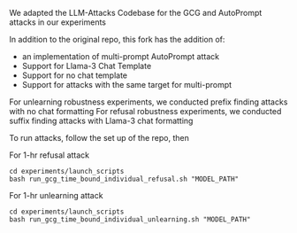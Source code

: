We adapted the LLM-Attacks Codebase for the GCG and AutoPrompt attacks in our experiments


In addition to the original repo, this fork has the addition of:

- an implementation of multi-prompt AutoPrompt attack
- Support for Llama-3 Chat Template
- Support for no chat template
- Support for attacks with the same target for multi-prompt


For unlearning robustness experiments, we conducted prefix finding attacks with no chat formatting
For refusal robustness experiments, we conducted suffix finding attacks with Llama-3 chat formatting

To run attacks, follow the set up of the repo, then

For 1-hr refusal attack
```
cd experiments/launch_scripts
bash run_gcg_time_bound_individual_refusal.sh "MODEL_PATH"
```

For 1-hr unlearning attack
```
cd experiments/launch_scripts
bash run_gcg_time_bound_individual_unlearning.sh "MODEL_PATH"
```

